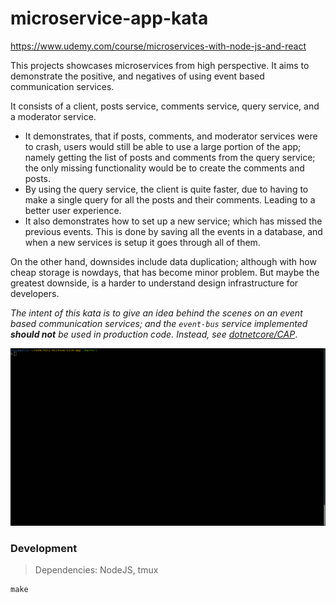 # microservice-app-kata
https://www.udemy.com/course/microservices-with-node-js-and-react

This projects showcases microservices from high perspective. It aims to demonstrate the positive, and negatives of using event based communication services.

It consists of a client, posts service, comments service, query service, and a moderator service. 
- It demonstrates, that if posts, comments, and moderator services were to crash, users would still be able to use a large portion of the app; namely getting the list of posts and comments from the query service; the only missing functionality would be to create the comments and posts. 
- By using the query service, the client is quite faster, due to having to make a single query for all the posts and their comments. Leading to a better user experience. 
- It also demonstrates how to set up a new service; which has missed the previous events. This is done by saving all the events in a database, and when a new services is setup it goes through all of them.


On the other hand, downsides include data duplication; although with how cheap storage is nowdays, that has become minor problem. But maybe the greatest downside, is a harder to understand design infrastructure for developers.

*The intent of this kata is to give an idea behind the scenes on an event based communication services; and the `event-bus` service implemented **should not** be used in production code. Instead, see [dotnetcore/CAP](https://github.com/dotnetcore/CAP)*.

![showcase-terminal](./showcase-terminal.png)

### Development
> Dependencies: NodeJS, tmux

```
make
```
